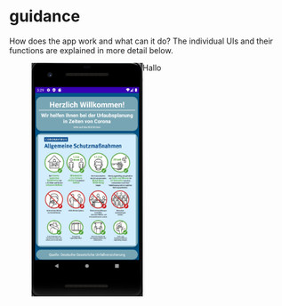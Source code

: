 # guidance

How does the app work and what can it do? 
The individual UIs and their functions are explained in more detail below.

><img style="float: left;" src="MainActivity.PNG" width="200">
Hallo
